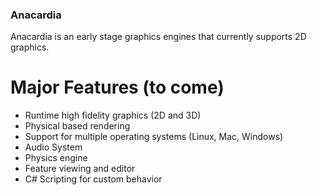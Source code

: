 ### Anacardia
Anacardia is an early stage graphics engines that currently supports 2D graphics.

# Major Features (to come)
* Runtime high fidelity graphics (2D and 3D)
* Physical based rendering
* Support for multiple operating systems (Linux, Mac, Windows)
* Audio System
* Physics engine
* Feature viewing and editor
* C# Scripting for custom behavior
